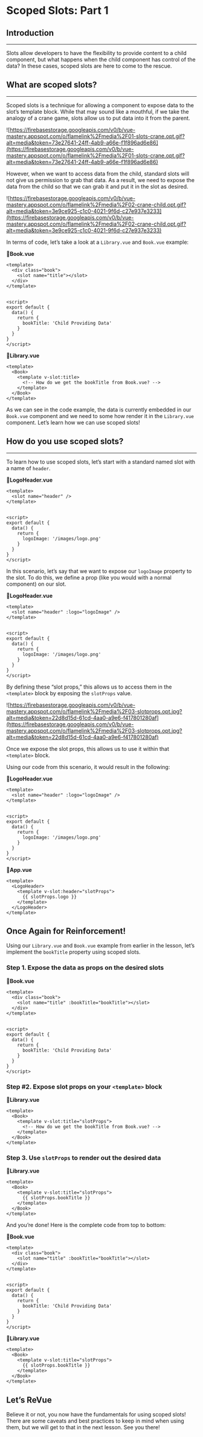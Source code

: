 Scoped Slots: Part 1
====================

Introduction
------------

* * *

Slots allow developers to have the flexibility to provide content to a child component, but what happens when the child component has control of the data? In these cases, scoped slots are here to come to the rescue.

What are scoped slots?
----------------------

* * *

Scoped slots is a technique for allowing a component to expose data to the slot’s template block. While that may sound like a mouthful, if we take the analogy of a crane game, slots allow us to put data into it from the parent.

![https://firebasestorage.googleapis.com/v0/b/vue-mastery.appspot.com/o/flamelink%2Fmedia%2F01-slots-crane.opt.gif?alt=media&token=73e27641-24ff-4ab9-a66e-f1f896ad6e86](https://firebasestorage.googleapis.com/v0/b/vue-mastery.appspot.com/o/flamelink%2Fmedia%2F01-slots-crane.opt.gif?alt=media&token=73e27641-24ff-4ab9-a66e-f1f896ad6e86)

However, when we want to access data from the child, standard slots will not give us permission to grab that data. As a result, we need to expose the data from the child so that we can grab it and put it in the slot as desired.

![https://firebasestorage.googleapis.com/v0/b/vue-mastery.appspot.com/o/flamelink%2Fmedia%2F02-crane-child.opt.gif?alt=media&token=3e9ce925-c1c0-4021-9f6d-c27e937e3233](https://firebasestorage.googleapis.com/v0/b/vue-mastery.appspot.com/o/flamelink%2Fmedia%2F02-crane-child.opt.gif?alt=media&token=3e9ce925-c1c0-4021-9f6d-c27e937e3233)

In terms of code, let’s take a look at a `Library.vue` and `Book.vue` example:

📄**Book.vue**

    <template>
      <div class="book">
        <slot name="title"></slot>
      </div>
    </template>
    

    <script>
    export default {
      data() {
        return {
          bookTitle: 'Child Providing Data'
        }
      }
    }
    </script>
    

📄**Library.vue**

    <template>
      <Book>
        <template v-slot:title>
          <!-- How do we get the bookTitle from Book.vue? -->
        </template>
      </Book>
    </template>
    

As we can see in the code example, the data is currently embedded in our `Book.vue` component and we need to some how render it in the `Library.vue` component. Let’s learn how we can use scoped slots!

How do you use scoped slots?
----------------------------

* * *

To learn how to use scoped slots, let’s start with a standard named slot with a name of `header`.

📄**LogoHeader.vue**

    <template>
      <slot name="header" />
    </template>
    

    <script>
    export default {
      data() {
        return {
          logoImage: '/images/logo.png'
        }
      }
    }
    </script>
    

In this scenario, let’s say that we want to expose our `logoImage` property to the slot. To do this, we define a prop (like you would with a normal component) on our slot.

📄**LogoHeader.vue**

    <template>
      <slot name="header" :logo="logoImage" />
    </template>
    

    <script>
    export default {
      data() {
        return {
          logoImage: '/images/logo.png'
        }
      }
    }
    </script>
    

By defining these “slot props,” this allows us to access them in the `<template>` block by exposing the `slotProps` value.

![https://firebasestorage.googleapis.com/v0/b/vue-mastery.appspot.com/o/flamelink%2Fmedia%2F03-slotprops.opt.jpg?alt=media&token=22d8d15d-61cd-4aa0-a9e6-f417801280af](https://firebasestorage.googleapis.com/v0/b/vue-mastery.appspot.com/o/flamelink%2Fmedia%2F03-slotprops.opt.jpg?alt=media&token=22d8d15d-61cd-4aa0-a9e6-f417801280af)

Once we expose the slot props, this allows us to use it within that `<template>` block.

Using our code from this scenario, it would result in the following:

📄**LogoHeader.vue**

    <template>
      <slot name="header" :logo="logoImage" />
    </template>
    

    <script>
    export default {
      data() {
        return {
          logoImage: '/images/logo.png'
        }
      }
    }
    </script>
    

📄**App.vue**

    <template>
      <LogoHeader>
        <template v-slot:header="slotProps">
          {{ slotProps.logo }}
        </template>
      </LogoHeader>
    </template>
    

Once Again for Reinforcement!
-----------------------------

Using our `Library.vue` and `Book.vue` example from earlier in the lesson, let’s implement the `bookTitle` property using scoped slots.

### Step 1. Expose the data as props on the desired slots

📄**Book.vue**

    <template>
      <div class="book">
        <slot name="title" :bookTitle="bookTitle"></slot>
      </div>
    </template>
    

    <script>
    export default {
      data() {
        return {
          bookTitle: 'Child Providing Data'
        }
      }
    }
    </script>
    

### Step #2. Expose slot props on your `<template>` block

📄**Library.vue**

    <template>
      <Book>
        <template v-slot:title="slotProps">
          <!-- How do we get the bookTitle from Book.vue? -->
        </template>
      </Book>
    </template>
    

### Step 3. Use `slotProps` to render out the desired data

📄**Library.vue**

    <template>
      <Book>
        <template v-slot:title="slotProps">
          {{ slotProps.bookTitle }}
        </template>
      </Book>
    </template>
    

And you’re done! Here is the complete code from top to bottom:

📄**Book.vue**

    <template>
      <div class="book">
        <slot name="title" :bookTitle="bookTitle"></slot>
      </div>
    </template>
    

    <script>
    export default {
      data() {
        return {
          bookTitle: 'Child Providing Data'
        }
      }
    }
    </script>
    

📄**Library.vue**

    <template>
      <Book>
        <template v-slot:title="slotProps">
          {{ slotProps.bookTitle }}
        </template>
      </Book>
    </template>
    

Let’s ReVue
-----------

Believe it or not, you now have the fundamentals for using scoped slots! There are some caveats and best practices to keep in mind when using them, but we will get to that in the next lesson. See you there!
